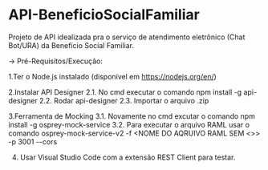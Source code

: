 # API-BeneficioSocialFamiliar

Projeto de API idealizada pra o serviço de atendimento eletrônico (Chat Bot/URA) da Benefício Social Familiar.

-> Pré-Requisitos/Execução:
  
  1.Ter o Node.js instalado (disponível em https://nodejs.org/en/)
  
  2.Instalar API Designer
    2.1. No cmd executar o comando npm install -g api-designer
    2.2. Rodar api-designer
    2.3. Importar o arquivo .zip
    
  3.Ferramenta de Mocking 
    3.1. Novamente no cmd excutar o comando npm install -g osprey-mock-service
    3.2. Para executar o arquivo RAML usar o comando osprey-mock-service-v2 -f <NOME DO AQRUIVO RAML SEM <>> -p 3001 --cors
  
  4. Usar Visual Studio Code com a extensão REST Client para testar.
